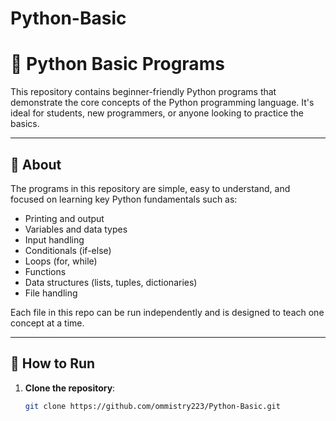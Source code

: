 # Python-Basic
# 🐍 Python Basic Programs

This repository contains beginner-friendly Python programs that demonstrate the core concepts of the Python programming language. It's ideal for students, new programmers, or anyone looking to practice the basics.

---

## 📘 About

The programs in this repository are simple, easy to understand, and focused on learning key Python fundamentals such as:

- Printing and output
- Variables and data types
- Input handling
- Conditionals (if-else)
- Loops (for, while)
- Functions
- Data structures (lists, tuples, dictionaries)
- File handling

Each file in this repo can be run independently and is designed to teach one concept at a time.

---

## 🚀 How to Run

1. **Clone the repository**:
   ```bash
   git clone https://github.com/ommistry223/Python-Basic.git
